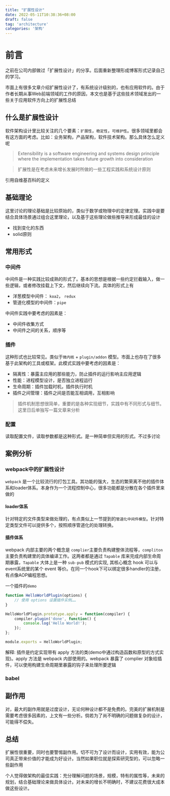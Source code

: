 ```yaml
---
title: "扩展性设计"
date: 2022-05-11T10:38:36+08:00
draft: false
tag: 'architecture'
categories: '架构'
---
```


# 前言

之前在公司内部做过「扩展性设计」的分享。后面重新整理形成博客形式记录自己的学习。

市面上有很多文章介绍扩展性设计了，有系统设计级别的，也有应用软件的。由于作者长期从事Web前端领域的工作的原因，本文也是基于这些技术领域发出的一些关于应用软件方向上的扩展性总结


## 什么是扩展性设计
软件架构设计里比较关注的几个要素：`扩展性`，`稳定性`，`可维护性`。很多领域里都会有这方面的考虑。比如：业务架构，产品架构，软件技术架构。那么具体怎么定义呢

> Extensibility is a software engineering and systems design principle where the implementation takes future growth into consideration

> 扩展性是在考虑未来增长发展时所做的一些工程实践和系统设计原则

引用自维基百科的定义

## 基础理论
这里讨论的理论基础是比较原始的，类似于数学或物理中的定律定理。实践中是要结合具体场景通过组合这里理论，以及基于这些理论做些推导来形成最佳的设计

* 找到变化的东西
* solid原则


## 常用形式
### 中间件
中间件是一种实践比较成熟的形式了。基本的思想是根据一些约定拦截输入，做一些逻辑，或者修改挂载上下文，然后继续向下流。具体的形式上有
* 洋葱模型中间件： `koa2`， `redux`
* 管道化模型的中间件：`pipe`

中间件实践中要考虑的因素是：
* 中间件收集方式
* 中间件之间的关系，顺序等

### 插件
这种形式也比较常见。类似于`微内核` + `plugin/addon` 模型。市面上也存在了很多基于此架构的工具或框架。此模式实践中要考虑的因素是：
* 隔离性：暴露主应用的那些能力，防止插件的运行影响主应用逻辑
* 性能：进程模型设计，是否独立进程运行
* 生命周期：插件加载时机，插件执行时机
* 插件之间管理：插件之间是否能互相调用，互相影响

> 插件机制思想很简单，重要的是各种实现细节，实践中有不同形式与细节。这里日后单独写一篇文章来分析

### 配置
读取配置文件，读取参数都是这种形式。是一种简单但实用的形式。不过多讨论


## 案例分析
### webpack中的扩展性设计

`webpack` 是一个比较流行的打包工具。其功能的强大，生态的繁荣离不他的插件体系和loader体系。本身作为一个流程控制中心，很多功能都是分散在各个插件里来做的

#### loader体系
针对特定的文件类型来做处理的，有点类似上一节提到的`管道化中间件模型`。针对特定类型文件可以提供多个，按照顺序管道化的处理转换。

#### 插件体系
webpack 内部主要的两个概念是 `complier`主要负责构建整体流程等，`compliton`主要负责构建里的具体编译工作。这两者都是通过 `Tapable` 库来完成内部生命周期暴露，`Tapable` 大体上是一种 `sub-pub` 模式的实现, 其核心概念 hook 可以与 event系统里的某个 event 等价。在同一个hook下可以绑定很多handler的注册，有点像AOP编程思想。

一个插件的`demo`

```javascript
function HelloWorldPlugin(options) {
    // 使用 options 设置插件实例……
}

HelloWorldPlugin.prototype.apply = function(compiler) {
    compiler.plugin('done', function() {
        console.log('Hello World!');
    });
};

module.exports = HelloWorldPlugin;
```

解释: 插件是约定实现带有 apply 方法的类(demo中通过构造函数和原型的方式实现)。apply 方法是 webpack 内部使用的。webpack 暴露了 complier 对象给插件，可以使用构建生命周期里暴露的钩子来处理所要逻辑

### babel


## 副作用
对，最大的副作用就是过度设计，无论何种设计都不是免费的。完美的扩展机制是需要考虑很多因素的，上文有一些分析。倘若为了尚不明确的问题做复杂的设计，可能得不偿失。

## 总结
扩展性很重要，同时也要警惕副作用。切不可为了设计而设计，实用有效，能为公司真正带来价值的才能成为好设计。当然如果职位就是探索研究型的，可以忽略一些副作用

个人觉得做架构的最佳实践：充分理解问题的场景，规模，特有的属性等，未来的规划，结合基础理论来做具体设计。对未来的增长不明确时，不建议花费很大成本做这些设计。